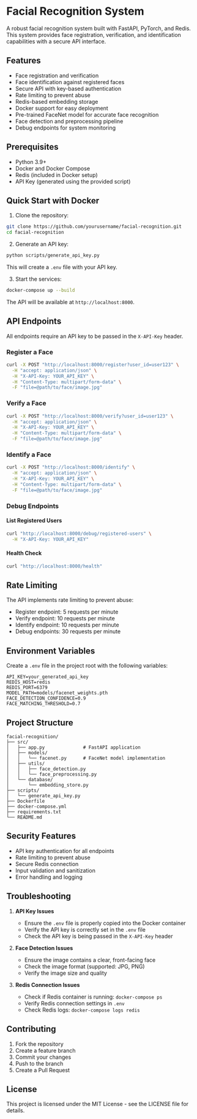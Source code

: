 # Facial Recognition System

A robust facial recognition system built with FastAPI, PyTorch, and Redis. This system provides face registration, verification, and identification capabilities with a secure API interface.

## Features

- Face registration and verification
- Face identification against registered faces
- Secure API with key-based authentication
- Rate limiting to prevent abuse
- Redis-based embedding storage
- Docker support for easy deployment
- Pre-trained FaceNet model for accurate face recognition
- Face detection and preprocessing pipeline
- Debug endpoints for system monitoring

## Prerequisites

- Python 3.9+
- Docker and Docker Compose
- Redis (included in Docker setup)
- API Key (generated using the provided script)

## Quick Start with Docker

1. Clone the repository:
```bash
git clone https://github.com/yourusername/facial-recognition.git
cd facial-recognition
```

2. Generate an API key:
```bash
python scripts/generate_api_key.py
```
This will create a `.env` file with your API key.

3. Start the services:
```bash
docker-compose up --build
```

The API will be available at `http://localhost:8000`.

## API Endpoints

All endpoints require an API key to be passed in the `X-API-Key` header.

### Register a Face
```bash
curl -X POST "http://localhost:8000/register?user_id=user123" \
  -H "accept: application/json" \
  -H "X-API-Key: YOUR_API_KEY" \
  -H "Content-Type: multipart/form-data" \
  -F "file=@path/to/face/image.jpg"
```

### Verify a Face
```bash
curl -X POST "http://localhost:8000/verify?user_id=user123" \
  -H "accept: application/json" \
  -H "X-API-Key: YOUR_API_KEY" \
  -H "Content-Type: multipart/form-data" \
  -F "file=@path/to/face/image.jpg"
```

### Identify a Face
```bash
curl -X POST "http://localhost:8000/identify" \
  -H "accept: application/json" \
  -H "X-API-Key: YOUR_API_KEY" \
  -H "Content-Type: multipart/form-data" \
  -F "file=@path/to/face/image.jpg"
```

### Debug Endpoints

#### List Registered Users
```bash
curl "http://localhost:8000/debug/registered-users" \
  -H "X-API-Key: YOUR_API_KEY"
```

#### Health Check
```bash
curl "http://localhost:8000/health"
```

## Rate Limiting

The API implements rate limiting to prevent abuse:
- Register endpoint: 5 requests per minute
- Verify endpoint: 10 requests per minute
- Identify endpoint: 10 requests per minute
- Debug endpoints: 30 requests per minute

## Environment Variables

Create a `.env` file in the project root with the following variables:
```
API_KEY=your_generated_api_key
REDIS_HOST=redis
REDIS_PORT=6379
MODEL_PATH=models/facenet_weights.pth
FACE_DETECTION_CONFIDENCE=0.9
FACE_MATCHING_THRESHOLD=0.7
```

## Project Structure

```
facial-recognition/
├── src/
│   ├── app.py              # FastAPI application
│   ├── models/
│   │   └── facenet.py      # FaceNet model implementation
│   ├── utils/
│   │   ├── face_detection.py
│   │   └── face_preprocessing.py
│   └── database/
│       └── embedding_store.py
├── scripts/
│   └── generate_api_key.py
├── Dockerfile
├── docker-compose.yml
├── requirements.txt
└── README.md
```

## Security Features

- API key authentication for all endpoints
- Rate limiting to prevent abuse
- Secure Redis connection
- Input validation and sanitization
- Error handling and logging

## Troubleshooting

1. **API Key Issues**
   - Ensure the `.env` file is properly copied into the Docker container
   - Verify the API key is correctly set in the `.env` file
   - Check the API key is being passed in the `X-API-Key` header

2. **Face Detection Issues**
   - Ensure the image contains a clear, front-facing face
   - Check the image format (supported: JPG, PNG)
   - Verify the image size and quality

3. **Redis Connection Issues**
   - Check if Redis container is running: `docker-compose ps`
   - Verify Redis connection settings in `.env`
   - Check Redis logs: `docker-compose logs redis`

## Contributing

1. Fork the repository
2. Create a feature branch
3. Commit your changes
4. Push to the branch
5. Create a Pull Request

## License

This project is licensed under the MIT License - see the LICENSE file for details.


